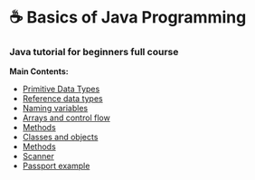 # :coffee: Basics of Java Programming 

### Java tutorial for beginners full course

**Main Contents:**

* [Primitive Data Types]()
* [Reference data types]()
* [Naming variables]()
* [Arrays and control flow]()
* [Methods]()
* [Classes and objects]()
* [Methods]()
* [Scanner]()
* [Passport example]()
